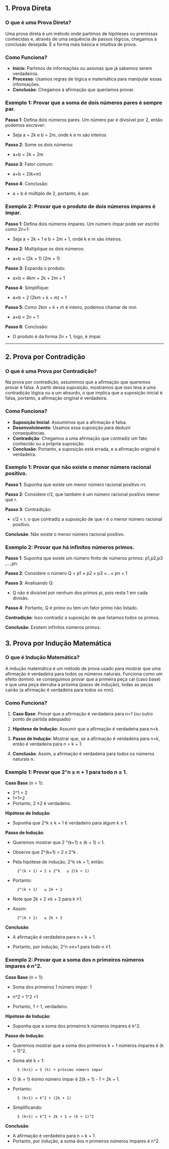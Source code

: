 ## 1. Prova Direta

### O que é uma Prova Direta?

Uma prova direta é um método onde partimos de hipóteses ou premissas conhecidas e, através de uma sequência de passos lógicos, chegamos à conclusão desejada. É a forma mais básica e intuitiva de prova.

### Como Funciona?

- **Início**: Partimos de informações ou axiomas que já sabemos serem verdadeiros.
- **Processo**: Usamos regras de lógica e matemática para manipular essas informações.
- **Conclusão**: Chegamos à afirmação que queríamos provar.

### Exemplo 1: Provar que a soma de dois números pares é sempre par.

**Passo 1**: Defina dois números pares. Um número par é divisível por 2, então podemos escrever:
	
- Seja a = 2k e b = 2m, onde k e m são inteiros
	
**Passo 2**: Some os dois números:
	
- a+b = 2k + 2m
	
**Passo 3**: Fator comum:
	
- a+b = 2(k+m)
	
**Passo 4**: Conclusão:
	
- a + b é múltiplo de 2, portanto, é par.

### Exemplo 2: Provar que o produto de dois números ímpares é ímpar.

**Passo 1**: Defina dois números ímpares. Um número ímpar pode ser escrito como 2n+1:
	
- Seja a = 2k + 1 e b = 2m + 1, onde k e m são inteiros.
	
**Passo 2**: Multiplique os dois números:
	
- a×b = (2k + 1) (2m + 1)
	
**Passo 3**: Expanda o produto:
	
- a×b = 4km + 2k + 2m + 1
	
**Passo 4**: Simplifique:
	
- a×b = 2 (2km + k +  m) + 1
	
**Passo 5**: Como 2km + k + m é inteiro, podemos chamar de nnn
	
- a×b = 2n + 1
	
**Passo 6**: Conclusão:
	
- O produto é da forma 2n + 1, logo, é ímpar.


---

## 2. Prova por Contradição

### O que é uma Prova por Contradição?

Na prova por contradição, assumimos que a afirmação que queremos provar é falsa. A partir dessa suposição, mostramos que isso leva a uma contradição lógica ou a um absurdo, o que implica que a suposição inicial é falsa, portanto, a afirmação original é verdadeira.

### Como Funciona?

- **Suposição Inicial**: Assumimos que a afirmação é falsa.
- **Desenvolvimento**: Usamos essa suposição para deduzir consequências.
- **Contradição**: Chegamos a uma afirmação que contradiz um fato conhecido ou a própria suposição.
- **Conclusão**: Portanto, a suposição está errada, e a afirmação original é verdadeira.

### Exemplo 1: Provar que não existe o menor número racional positivo.

**Passo 1**: Suponha que existe um menor número racional positivo rrr.
	
**Passo 2**: Considere r/2, que também é um número racional positivo menor que r.
	
**Passo 3**: Contradição:
	
- r/2 < r, o que contradiz a suposição de que r é o menor número racional positivo.

**Conclusão**: Não existe o menor número racional positivo.

### Exemplo 2: Provar que há infinitos números primos.

**Passo 1**: Suponha que existe um número finito de números primos: p1​,p2​,p3​,...,pn​​.
	
**Passo 2**: Considere o número Q = p1​ × p2 ​× p3 ​×...× pn ​+ 1
	
**Passo 3**: Analisando Q:
	
-  Q não é divisível por nenhum dos primos pi​, pois resta 1 em cada divisão.
	
**Passo 4**: Portanto, Q é primo ou tem um fator primo não listado.

**Contradição**: Isso contradiz a suposição de que listamos todos os primos.

**Conclusão**: Existem infinitos números primos.


## 3. Prova por Indução Matemática

### O que é Indução Matemática?

A indução matemática é um método de prova usado para mostrar que uma afirmação é verdadeira para todos os números naturais. Funciona como um efeito dominó: se conseguimos provar que a primeira peça cai (caso base) e que uma peça derruba a próxima (passo de indução), todas as peças cairão (a afirmação é verdadeira para todos os nnn).

### Como Funciona?

1. **Caso Base**: Provar que a afirmação é verdadeira para n=1 (ou outro ponto de partida adequado)
    
2. **Hipótese de Indução**: Assumir que a afirmação é verdadeira para n=k.
    
3. **Passo de Indução**: Mostrar que, se a afirmação é verdadeira para n=k, então é verdadeira para n = k + 1.
    
4. **Conclusão**: Assim, a afirmação é verdadeira para todos os números naturais n.
    

### Exemplo 1: Provar que 2^n ≥ n + 1 para todo n ≥ 1. 

**Caso Base** (n = 1):

- 2^1 = 2
- 1+1=2
- Portanto, 2   ≥2 é verdadeiro.

**Hipótese de Indução**:

- Suponha que 2^k   ≥ k + 1 é verdadeiro para algum k   ≥ 1.

**Passo de Indução**:

- Queremos mostrar que 2 ^(k+1)   ≥ (k + 1) + 1.
    
- Observe que 2^(k+1) = 2 x 2^k .
    
- Pela hipótese de indução, 2^k   ≥k + 1, então:
    
		2^(k + 1) = 2 x 2^k   ≥ 2(k + 1)
    
- Portanto:
    
		2^(k + 1)   ≥ 2k + 2
    
- Note que 2k + 2   ≥k + 2  para k  ≥1.
    
- Assim:
    
		2^(k + 1)   ≥ 2k + 2
    

**Conclusão**:

- A afirmação é verdadeira para n = k + 1.

- Portanto, por indução,  2^n   ≥n+1 para todo n   ≥1.


### Exemplo 2: Provar que a soma dos n primeiros números ímpares é n^2.

**Caso Base** (n = 1):

- Soma dos primeiros 1 número ímpar: 1
    
- n^2 = 1^2 =1
    
- Portanto, 1 = 1, verdadeiro.


**Hipótese de Indução**:

- Suponha que a soma dos primeiros k números ímpares é k^2.

**Passo de Indução**:

- Queremos mostrar que a soma dos primeiros k + 1 números ímpares é (k + 1)^2.
    
- Soma até k + 1:
    
	    S (k+1) = S (k) + próximo número ímpar
    
- O (k + 1) ésimo número impar é 2(k + 1) - 1 = 2k + 1.
    
- Portanto:
	
		S (k+1) = k^2 + (2k + 1)
    
- Simplificando:
    
	    S (k+1) = k^2 + 2k + 1 = (k + 1)^2
    

**Conclusão**:

- A afirmação é verdadeira para n = k + 1.
- Portanto, por indução, a soma dos n primeiros números ímpares é n^2.
